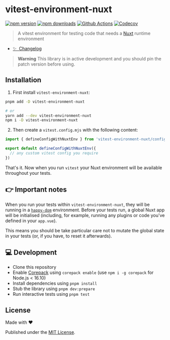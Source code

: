 # vitest-environment-nuxt

[![npm version][npm-version-src]][npm-version-href]
[![npm downloads][npm-downloads-src]][npm-downloads-href]
[![Github Actions][github-actions-src]][github-actions-href]
[![Codecov][codecov-src]][codecov-href]

> A vitest environment for testing code that needs a [Nuxt](https://nuxt.com) runtime environment

- [✨ &nbsp;Changelog](https://github.com/danielroe/vitest-environment-nuxt/blob/main/CHANGELOG.md)

> **Warning**
> This library is in active development and you should pin the patch version before using.

## Installation

1. First install `vitest-environment-nuxt`:

```bash
pnpm add -D vitest-environment-nuxt

# or
yarn add --dev vitest-environment-nuxt
npm i -D vitest-environment-nuxt
```

2. Then create a `vitest.config.mjs` with the following content:

```js
import { defineConfigWithNuxtEnv } from 'vitest-environment-nuxt/config'

export default defineConfigWithNuxtEnv({
  // any custom vitest config you require
})
```

That's it. Now when you run `vitest` your Nuxt environment will be available throughout your tests.

## 👉 Important notes

When you run your tests within `vitest-environment-nuxt`, they will be running in a [`happy-dom`](https://github.com/capricorn86/happy-dom) environment. Before your tests run, a global Nuxt app will be initialised (including, for example, running any plugins or code you've defined in your `app.vue`).

This means you should be take particular care not to mutate the global state in your tests (or, if you have, to reset it afterwards).

## 💻 Development

- Clone this repository
- Enable [Corepack](https://github.com/nodejs/corepack) using `corepack enable` (use `npm i -g corepack` for Node.js < 16.10)
- Install dependencies using `pnpm install`
- Stub the library using `pnpm dev:prepare`
- Run interactive tests using `pnpm test`

## License

Made with ❤️

Published under the [MIT License](./LICENCE).

<!-- Badges -->

[npm-version-src]: https://img.shields.io/npm/v/vitest-environment-nuxt?style=flat-square
[npm-version-href]: https://npmjs.com/package/vitest-environment-nuxt
[npm-downloads-src]: https://img.shields.io/npm/dm/vitest-environment-nuxt?style=flat-square
[npm-downloads-href]: https://npmjs.com/package/vitest-environment-nuxt
[github-actions-src]: https://img.shields.io/github/workflow/status/danielroe/vitest-environment-nuxt/ci/main?style=flat-square
[github-actions-href]: https://github.com/danielroe/vitest-environment-nuxt/actions?query=workflow%3Aci
[codecov-src]: https://img.shields.io/codecov/c/gh/danielroe/vitest-environment-nuxt/main?style=flat-square
[codecov-href]: https://codecov.io/gh/danielroe/vitest-environment-nuxt
